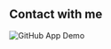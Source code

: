 ## Contact with me

![GitHub App Demo](https://github.com/user-attachments/assets/1891a3c9-e42a-4131-a0d9-88a4b7a3ac2e)
